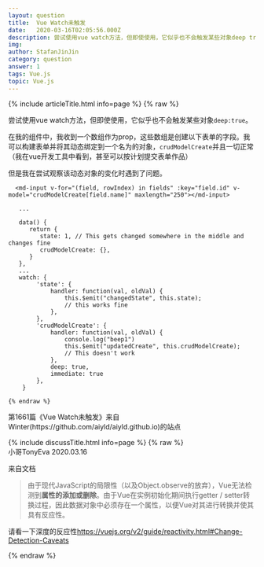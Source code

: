 ```yaml
---
layout: question
title:  Vue Watch未触发
date:   2020-03-16T02:05:56.000Z
description: 尝试使用vue watch方法，但即使使用，它似乎也不会触发某些对象deep true。在我的组件中，我收到一个数组作为prop，这些数组是创建以下表...
img: 
author: StafanJinJin
category: question
answer: 1
tags: Vue.js
topic: Vue.js
---
```

<div class="article-root">
  <div class="article">
    {% include articleTitle.html info=page %}
    {% raw %}
    <div class="article-content"><p><font style="vertical-align: inherit;"><font style="vertical-align: inherit;">尝试使用vue watch方法，但即使使用，它似乎也不会触发某些对象</font></font><code>deep:true</code><font style="vertical-align: inherit;"><font style="vertical-align: inherit;">。</font></font></p>

<p><font style="vertical-align: inherit;"><font style="vertical-align: inherit;">在我的组件中，我收到一个数组作为prop，这些数组是创建以下表单的字段。</font><font style="vertical-align: inherit;">我可以构建表单并将其动态绑定到一个名为的对象，</font></font><code>crudModelCreate</code><font style="vertical-align: inherit;"><font style="vertical-align: inherit;">并且一切正常（我在vue开发工具中看到，甚至可以按计划提交表单作品）</font></font></p>

<p><font style="vertical-align: inherit;"><font style="vertical-align: inherit;">但是我在尝试观察该动态对象的变化时遇到了问题。</font></font></p>

<pre><code>  &lt;md-input v-for="(field, rowIndex) in fields" :key="field.id" v-model="crudModelCreate[field.name]" maxlength="250"&gt;&lt;/md-input&gt;<font></font>
<font></font>
   ...<font></font>
<font></font>
   data() {<font></font>
      return {<font></font>
         state: 1, // This gets changed somewhere in the middle and changes fine<font></font>
         crudModelCreate: {},<font></font>
      }<font></font>
   },<font></font>
   ...<font></font>
   watch: {<font></font>
        'state': {<font></font>
            handler: function(val, oldVal) {<font></font>
                this.$emit("changedState", this.state);<font></font>
                // this works fine<font></font>
            },<font></font>
        },<font></font>
        'crudModelCreate': {<font></font>
            handler: function(val, oldVal) {<font></font>
                console.log("beep1")<font></font>
                this.$emit("updatedCreate", this.crudModelCreate);<font></font>
                // This doesn't work<font></font>
            },<font></font>
            deep: true,<font></font>
            immediate: true<font></font>
        },<font></font>
    }<font></font>
</code></pre></div>
    {% endraw %}
  </div>
  <p class="winter_mark">第1661篇《Vue Watch未触发》来自Winter(https://github.com/aiyld/aiyld.github.io)的站点</p>
  <div class="discuss-wrapper">
    {% include discussTitle.html info=page %}
    {% raw %}
    <div class="discuss-item">
        <div class="discuss-parent">
          <div class="discuss-meta">
            <span class="discuss-user">小哥TonyEva</span>
            <span class="discuss-time">2020.03.16</span>
          </div>
          <div class="discuss-comment"><p><font style="vertical-align: inherit;"><font style="vertical-align: inherit;">来自文档</font></font></p>

<blockquote>
  <p><font style="vertical-align: inherit;"><font style="vertical-align: inherit;">由于现代JavaScript的局限性（以及Object.observe的放弃），Vue无法检测到</font></font><strong><font style="vertical-align: inherit;"><font style="vertical-align: inherit;">属性的添加或删除</font></font></strong><font style="vertical-align: inherit;"><font style="vertical-align: inherit;">。</font><font style="vertical-align: inherit;">由于Vue在实例初始化期间执行getter / setter转换过程，因此数据对象中必须存在一个属性，以便Vue对其进行转换并使其具有反应性。</font></font></p>
</blockquote>

<p><font style="vertical-align: inherit;"><font style="vertical-align: inherit;">请看一下深度的反应性</font></font><a href="https://vuejs.org/v2/guide/reactivity.html#Change-Detection-Caveats" rel="noreferrer"><font style="vertical-align: inherit;"><font style="vertical-align: inherit;">https://vuejs.org/v2/guide/reactivity.html#Change-Detection-Caveats</font></font></a></p></div>
        </div></div>
    {% endraw %}
  </div>
<div>
